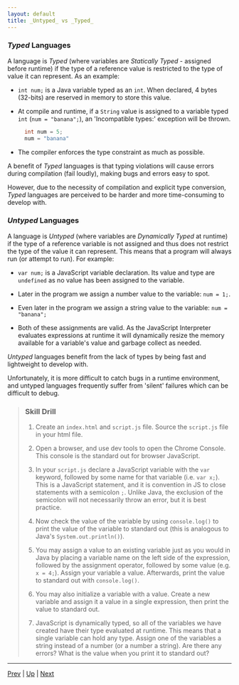 ```yaml
---
layout: default
title: _Untyped_ vs _Typed_
---
```


### *Typed* Languages
A language is *Typed* (where variables are *Statically Typed* - assigned before runtime) if the type of a reference value is restricted to the type of value it can represent. As an example:
  * `int num;` is a Java variable typed as an `int`. When declared, 4 bytes (32-bits) are reserved in memory to store this value.

  * At compile and runtime, if a `String` value is assigned to a variable typed `int` (`num = "banana";`), an 'Incompatible types:' exception will be thrown.
    ```java
      int num = 5;
      num = "banana"
    ```

  * The compiler enforces the type constraint as much as possible.

A benefit of *Typed* languages is that typing violations will cause errors during compilation (fail loudly), making bugs and errors easy to spot.

However, due to the necessity of compilation and explicit type conversion, *Typed* languages are perceived to be harder and more time-consuming to develop with.

### *Untyped* Languages
A language is *Untyped* (where variables are *Dynamically Typed* at runtime) if the type of a reference variable is not assigned and thus does not restrict the type of the value it can represent. This means that a program will always run (or attempt to run). For example:

  * `var num;` is a JavaScript variable declaration. Its value and type are `undefined` as no value has been assigned to the variable.

  * Later in the program we assign a number value to the variable: `num = 1;`.

  * Even later in the program we assign a string value to the variable: `num = "banana";`

  * Both of these assignments are valid. As the JavaScript Interpreter evaluates expressions at runtime it will dynamically resize the memory available for a variable's value and garbage collect as needed.

*Untyped* languages benefit from the lack of types by being fast and lightweight to develop with.

Unfortunately, it is more difficult to catch bugs in a runtime environment, and untyped languages frequently suffer from 'silent' failures which can be difficult to debug.

> ### Skill Drill
> 1. Create an `index.html` and `script.js` file. Source the `script.js` file in your html file.
>
> 1. Open a browser, and use dev tools to open the Chrome Console. This console is the standard out for browser JavaScript.
>
> 1. In your `script.js` declare a JavaScript variable with the `var` keyword, followed by some name for that variable (i.e. `var x;`). This is a JavaScript statement, and it is convention in JS to close statements with a semicolon `;`. Unlike Java, the exclusion of the semicolon will not necessarily throw an error, but it is best practice.
>
> 1. Now check the value of the variable by using `console.log()` to print the value of the variable to standard out (this is analogous to Java's `System.out.println()`).
>
> 1. You may assign a value to an existing variable just as you would in Java by placing a variable name on the left side of the expression, followed by the assignment operator, followed by some value (e.g. `x = 4;`). Assign your variable a value. Afterwards, print the value to standard out with `console.log()`.
>
> 1. You may also initialize a variable with a value. Create a new variable and assign it a value in a single expression, then print the value to standard out.
>
> 1. JavaScript is dynamically typed, so all of the variables we have created have their type evaluated at runtime. This means that a single variable can hold any type. Assign one of the variables a string instead of a number (or a number a string). Are there any errors? What is the value when you print it to standard out?

<hr>

[Prev](README.md) | [Up](README.md) | [Next](primitives.md)

